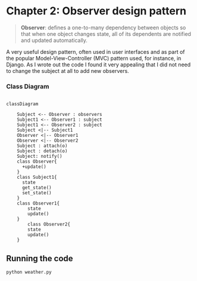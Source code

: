 # Chapter 2: Observer design pattern

> **Observer**: defines a one-to-many dependency between objects so that when one object changes state, all of its
> dependents are notified and updated automatically.

A very useful design pattern, often used in user interfaces
and as part of the popular Model-View-Controller (MVC) pattern used,
for instance, in Django.
As I wrote out the code I found it very appealing that I did not need
to change the subject at all to add new observers.

### Class Diagram

```mermaid

classDiagram

    Subject <-- Observer : observers
    Subject1 <-- Observer1 : subject
    Subject1 <-- Observer2 : subject
    Subject <|-- Subject1
    Observer <|-- Observer1
    Observer <|-- Observer2
    Subject : attach(o)
    Subject : detach(o)
    Subject: notify()
    class Observer{
      +update()
    }
    class Subject1{
      state
      get_state()
      set_state()
    }
    class Observer1{
        state
        update()
    }
        class Observer2{
        state
        update()
    }

```

## Running the code

```bash
python weather.py
```

